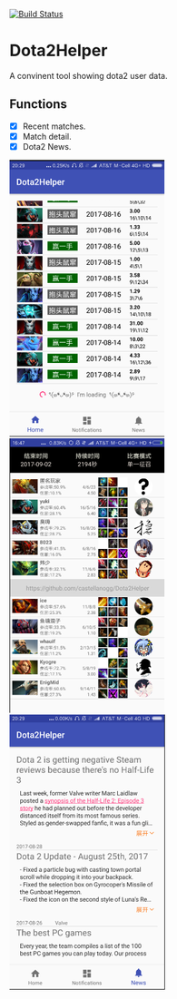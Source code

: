 [![Build Status](https://www.travis-ci.org/castellanogg/Dota2Helper.svg?branch=master)](https://www.travis-ci.org/castellanogg/Dota2Helper.svg?branch=master)

# Dota2Helper
A convinent tool showing dota2 user data.

## Functions
- [x] Recent matches.
- [x] Match detail.
- [x] Dota2 News.

![Recent matches](https://github.com/castellanogg/Dota2Helper/blob/master/app/src/main/assets/demo/RecentMatches.png)
![Match Detail](https://github.com/castellanogg/Dota2Helper/blob/master/app/src/main/assets/demo/MatchDetail.png)
![Dota2 News](https://github.com/castellanogg/Dota2Helper/blob/master/app/src/main/assets/demo/News.png)
